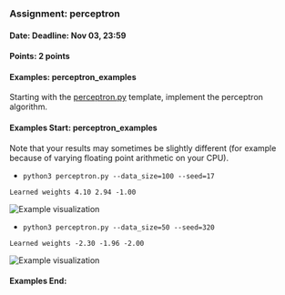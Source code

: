 ### Assignment: perceptron
#### Date: Deadline: Nov 03, 23:59
#### Points: 2 points
#### Examples: perceptron_examples

Starting with the [perceptron.py](https://github.com/ufal/npfl129/tree/master/labs/03/perceptron.py)
template, implement the perceptron algorithm.

#### Examples Start: perceptron_examples
Note that your results may sometimes be slightly different (for example because of varying floating point arithmetic on your CPU).
- `python3 perceptron.py --data_size=100 --seed=17`
```
Learned weights 4.10 2.94 -1.00
```
![Example visualization](//ufal.mff.cuni.cz/~straka/courses/npfl129/2021/tasks/figures/perceptron_1.svgz)
- `python3 perceptron.py --data_size=50 --seed=320`
```
Learned weights -2.30 -1.96 -2.00
```
![Example visualization](//ufal.mff.cuni.cz/~straka/courses/npfl129/2021/tasks/figures/perceptron_2.svgz)
#### Examples End:

